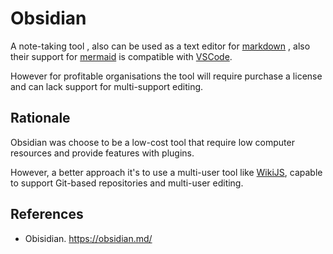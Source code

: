 # Obsidian

A note-taking tool , also can be used as a text editor for [markdown](../../../../Normatives/Documentation/Documentation%20Standards/Common%20Markdown%20Standard.md) , also their support for [mermaid](../../../../Normatives/Documentation/Diagraming%20Standards/Mermaid.md) is compatible with [VSCode](../../../Engineerings/Software%20Engineering/IDE/VSCode.md).

However for profitable organisations the tool will require purchase a license and can lack support for multi-support editing.

## Rationale

Obsidian was choose to be a low-cost tool that require low computer resources and provide features with plugins.

However, a better approach it's to use a multi-user tool like [WikiJS](WikiJS.md), capable to support Git-based repositories and multi-user editing.

## References

- Obisidian. <https://obsidian.md/>
